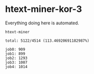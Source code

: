 # htext-miner-kor-3

Everything doing here is automated.

```
htext-miner

total: 5122/4514 (113.46920691182987%)

job0: 909
job1: 899
job2: 1293
job3: 1007
job4: 1014
```